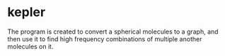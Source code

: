 # kepler
The program is created to convert a spherical molecules to a graph, and then use it to find high frequency combinations of multiple another molecules on it.

